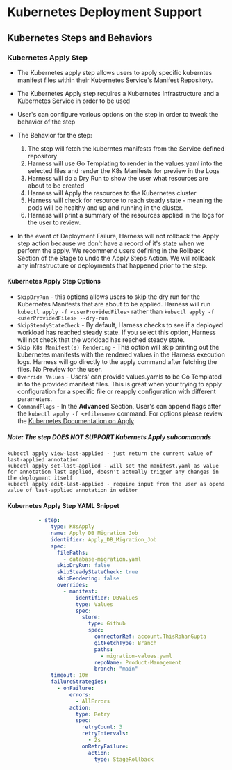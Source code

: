 # Kubernetes Deployment Support

## Kubernetes Steps and Behaviors

### Kubernetes Apply Step

- The Kubernetes apply step allows users to apply specific kuberntes manifest files within their Kubernetes Service's Manifest Repository.

- The Kubernetes Apply step requires a Kubernetes Infrastructure and a Kubernetes Service in order to be used

- User's can configure various options on the step in order to tweak the behavior of the step

- The Behavior for the step:
    1. The step will fetch the kuberntes manifests from the Service defined repository
    2. Harness will use Go Templating to render in the values.yaml into the selected files and render the K8s Manifests for preview in the Logs
    3. Harness will do a Dry Run to show the user what resources are about to be created
    4. Harness will Apply the resources to the Kubernetes cluster
    5. Harness will check for resource to reach steady state - meaning the pods will be healthy and up and running in the cluster.
    6. Harness will print a summary of the resources applied in the logs for the user to review.

- In the event of Deployment Failure, Harness will not rollback the Apply step action because we don't have a record of it's state when we perform the apply. We recommend users defining in the Rollback Section of the Stage to undo the Apply Steps Action. We will rollback any infrastructure or deployments that happened prior to the step.

#### Kubernetes Apply Step Options

- `SkipDryRun` - this options allows users to skip the dry run for the Kubernetes Manifests that are about to be applied. Harness will run `kubectl apply -f <userProvidedFiles>` rather than `kubectl apply -f <userProvidedFiles> --dry-run`
- `SkipSteadyStateCheck` - By default, Harness checks to see if a deployed workload has reached steady state. If you select this option, Harness will not check that the workload has reached steady state.
- `Skip K8s Manifest(s) Rendering` - This option will skip printing out the kubernetes manifests with the rendered values in the Harness execution logs. Harness will go directly to the apply command after fetching the files. No Preview for the user.
- `Override Values` - Users' can provide values.yamls to be Go Templated in to the provided manifest files. This is great when your trying to apply configuration for a specific file or reapply configuration with different parameters.
- `CommandFlags` - In the **Advanced** Section, User's can append flags after the `kubectl apply -f <+filename>` command. For options please review the [Kubernetes Documentation on Apply](https://kubernetes.io/docs/reference/generated/kubectl/kubectl-commands#apply)

##### Note: The step DOES NOT SUPPORT Kubernets Apply subcommands

```TEXT
kubectl apply view-last-applied - just return the current value of last-applied annotation
kubectl apply set-last-applied - will set the manifest.yaml as value for annotation last applied, doesn't actually trigger any changes in the deployment itself
kubectl apply edit-last-applied - require input from the user as opens value of last-applied annotation in editor
```

#### Kubernetes Apply Step YAML Snippet

```YAML
          - step:
              type: K8sApply
              name: Apply DB Migration Job
              identifier: Apply_DB_Migration_Job
              spec:
                filePaths:
                  - database-migration.yaml
                skipDryRun: false
                skipSteadyStateCheck: true
                skipRendering: false
                overrides:
                  - manifest:
                      identifier: DBValues
                      type: Values
                      spec:
                        store:
                          type: Github
                          spec:
                            connectorRef: account.ThisRohanGupta
                            gitFetchType: Branch
                            paths:
                              - migration-values.yaml
                            repoName: Product-Management
                            branch: "main"
              timeout: 10m
              failureStrategies:
                - onFailure:
                    errors:
                      - AllErrors
                    action:
                      type: Retry
                      spec:
                        retryCount: 3
                        retryIntervals:
                          - 2s
                        onRetryFailure:
                          action:
                            type: StageRollback
```
